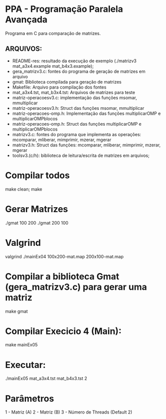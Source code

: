 # PPA - Programação Paralela Avançada
Programa em C para comparação de matrizes.

## ARQUIVOS:
* README-res: resultado da execução de exemplo (./matrizv3 mat_a3x4.example mat_b4x3.example);
* gera_matrizv3.c: fontes do programa de geração de matrizes em arquivo
* gmat: Biblioteca compilada para geração de matrizes
* Makefile: Arquivo para compilação dos fontes
* mat_a3x4.tst, mat_b3x4.tst: Arquivos de matrizes para teste
* matriz-operacoesv3.c: implementação das funções msomar, mmultiplicar
* matriz-operacoesv3.h: Struct das funções msomar, mmultiplicar
* matriz-operacoes-omp.h: Implementação das funções multiplicarOMP e multiplicarOMPblocos
* matriz-operacoes-omp.h: Struct das funções multiplicarOMP e multiplicarOMPblocos
* matrizv3.c: fontes do programa que implementa as operações: mcomparar, mliberar, mimprimir, mzerar, mgerar
* matrizv3.h: Struct das funções: mcomparar, mliberar, mimprimir, mzerar, mgerar
* toolsv3.(c/h): biblioteca de leitura/escrita de matrizes em arquivos;  

# Compilar todos
make clean; make

# Gerar Matrizes
./gmat 100 200
./gmat 200 100

# Valgrind
valgrind ./mainEx04 100x200-mat.map 200x100-mat.map

# Compilar a biblioteca Gmat (gera_matrizv3.c) para gerar uma matriz
make gmat

# Compilar Execicio 4 (Main):
make mainEx05

# Executar: 
 ./mainEx05 mat_a3x4.tst mat_b4x3.tst 2

 # Parâmetros
 1 - Matriz (A)
 2 - Matriz (B)
 3 - Número de Threads (Default 2)